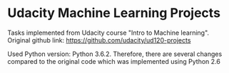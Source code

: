 # Udacity Machine Learning Projects

Tasks implemented from Udacity course "Intro to Machine learning". Original github link: https://github.com/udacity/ud120-projects

Used Python version: Python 3.6.2. Therefore, there are several changes compared to the original code which was implemented using Python 2.6
